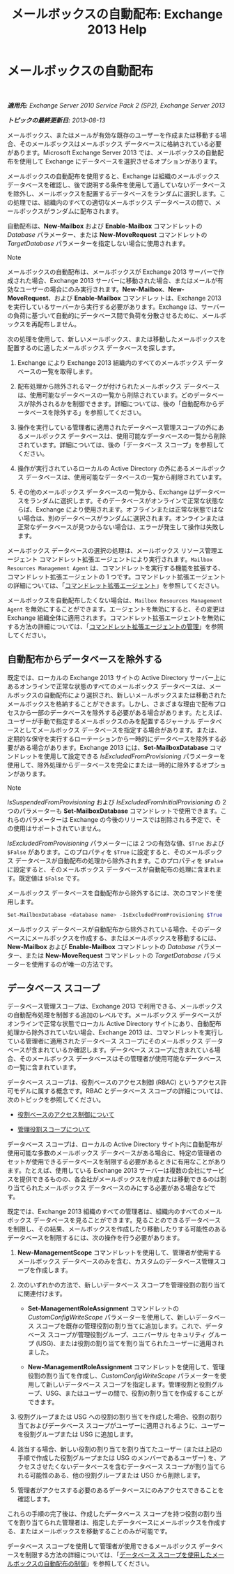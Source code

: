 ﻿---
title: 'メールボックスの自動配布: Exchange 2013 Help'
TOCTitle: メールボックスの自動配布
ms:assetid: f4db4636-948c-466b-839c-300c1a3a9544
ms:mtpsurl: https://technet.microsoft.com/ja-jp/library/Ff477621(v=EXCHG.150)
ms:contentKeyID: 59634983
ms.date: 04/24/2018
mtps_version: v=EXCHG.150
ms.translationtype: HT
---

# メールボックスの自動配布

 

_**適用先:** Exchange Server 2010 Service Pack 2 (SP2), Exchange Server 2013_

_**トピックの最終更新日:** 2013-08-13_

メールボックス、またはメールが有効な既存のユーザーを作成または移動する場合、そのメールボックスはメールボックス データベースに格納されている必要があります。Microsoft Exchange Server 2013 では、メールボックスの自動配布を使用して Exchange にデータベースを選択させるオプションがあります。

メールボックスの自動配布を使用すると、Exchange は組織のメールボックス データベースを確認し、後で説明する条件を使用して適していないデータベースを除外し、メールボックスを配置するデータベースをランダムに選択します。この処理では、組織内のすべての適切なメールボックス データベースの間で、メールボックスがランダムに配布されます。

自動配布は、**New-Mailbox** および **Enable-Mailbox** コマンドレットの *Database* パラメーター、または **New-MoveRequest** コマンドレットの *TargetDatabase* パラメーターを指定しない場合に使用されます。


> [!NOTE]
> メールボックスの自動配布は、メールボックスが Exchange 2013 サーバーで作成された場合、Exchange 2013 サーバーに移動された場合、またはメールが有効なユーザーの場合にのみ実行されます。<STRONG>New-Mailbox</STRONG>、<STRONG>New-MoveRequest</STRONG>、および <STRONG>Enable-Mailbox</STRONG> コマンドレットは、Exchange 2013 を実行しているサーバーから実行する必要があります。Exchange は、サーバーの負荷に基づいて自動的にデータベース間で負荷を分散させるために、メールボックスを再配布しません。



次の処理を使用して、新しいメールボックス、または移動したメールボックスを配置するのに適したメールボックス データベースを探します。

1.  Exchange により Exchange 2013 組織内のすべてのメールボックス データベースの一覧を取得します。

2.  配布処理から除外されるマークが付けられたメールボックス データベースは、使用可能なデータベースの一覧から削除されています。どのデータベースが除外されるかを制御できます。詳細については、後の「自動配布からデータベースを除外する」を参照してください。

3.  操作を実行している管理者に適用されたデータベース管理スコープの外にあるメールボックス データベースは、使用可能なデータベースの一覧から削除されています。詳細については、後の「データベース スコープ」を参照してください。

4.  操作が実行されているローカルの Active Directory の外にあるメールボックス データベースは、使用可能なデータベースの一覧から削除されています。

5.  その他のメールボックス データベースの一覧から、Exchange はデータベースをランダムに選択します。そのデータベースがオンラインで正常な状態ならば、Exchange により使用されます。オフラインまたは正常な状態ではない場合は、別のデータベースがランダムに選択されます。オンラインまたは正常なデータベースが見つからない場合は、エラーが発生して操作は失敗します。

メールボックス データベースの選択の処理は、メールボックス リソース管理エージェント コマンドレット拡張エージェントにより実行されます。`Mailbox Resources Management Agent` は、コマンドレットを実行する機能を拡張する、コマンドレット拡張エージェントの 1 つです。コマンドレット拡張エージェントの詳細については、「[コマンドレット拡張エージェント](cmdlet-extension-agents-exchange-2013-help.md)」を参照してください。

メールボックスを自動配布したくない場合は、`Mailbox Resources Management Agent` を無効にすることができます。エージェントを無効にすると、その変更は Exchange 組織全体に適用されます。コマンドレット拡張エージェントを無効にする方法の詳細については、「[コマンドレット拡張エージェントの管理](manage-cmdlet-extension-agents-exchange-2013-help.md)」を参照してください。

## 自動配布からデータベースを除外する

既定では、ローカルの Exchange 2013 サイトの Active Directory サーバー上にあるオンラインで正常な状態のすべてのメールボックス データベースは、メールボックスの自動配布により選択され、新しいメールボックスまたは移動されたメールボックスを格納することができます。しかし、さまざまな理由で配布プロセスから一部のデータベースを除外する必要がある場合があります。たとえば、ユーザーが手動で指定するメールボックスのみを配置するジャーナル データベースとしてメールボックス データベースを指定する場合があります。または、定期的な保守を実行するローテーションから一時的にデータベースを除外する必要がある場合があります。Exchange 2013 には、**Set-MailboxDatabase** コマンドレットを使用して設定できる *IsExcludedFromProvisioning* パラメーターを使用して、除外処理からデータベースを完全にまたは一時的に除外するオプションがあります。


> [!NOTE]
> <EM>IsSuspendedFromProvisioning</EM> および <EM>IsExcludedFromInitialProvisioning</EM> の 2 つのパラメーターも <STRONG>Set-MailboxDatabase</STRONG> コマンドレットで使用できます。これらのパラメーターは Exchange の今後のリリースでは削除される予定で、その使用はサポートされていません。



*IsExcludedFromProvisioning* パラメーターには 2 つの有効な値、`$True` および `$False` があります。このプロパティを `$True` に設定すると、そのメールボックス データベースが自動配布の処理から除外されます。このプロパティを `$False` に設定すると、そのメールボックス データベースが自動配布の処理に含まれます。既定値は `$False` です。

メールボックス データベースを自動配布から除外するには、次のコマンドを使用します。

```powershell
Set-MailboxDatabase <database name> -IsExcludedFromProvisioning $True
```

メールボックス データベースが自動配布から除外されている場合、そのデータベースにメールボックスを作成する、またはメールボックスを移動するには、**New-Mailbox** および **Enable-Mailbox** コマンドレットの *Database* パラメーター、または **New-MoveRequest** コマンドレットの *TargetDatabase* パラメーターを使用するのが唯一の方法です。

## データベース スコープ

データベース管理スコープは、Exchange 2013 で利用できる、メールボックスの自動配布処理を制御する追加のレベルです。メールボックス データベースがオンラインで正常な状態でローカル Active Directory サイトにあり、自動配布処理から除外されていない場合、Exchange 2013 は、コマンドレットを実行している管理者に適用されたデータベース スコープにそのメールボックス データベースが含まれているか確認します。データベース スコープに含まれている場合、そのメールボックス データベースはその管理者が使用可能なデータベースの一覧に含まれています。

データベース スコープは、役割ベースのアクセス制御 (RBAC) というアクセス許可モデルに属する概念です。RBAC とデータベース スコープの詳細については、次のトピックを参照してください。

  - [役割ベースのアクセス制御について](understanding-role-based-access-control-exchange-2013-help.md)

  - [管理役割スコープについて](understanding-management-role-scopes-exchange-2013-help.md)

データベース スコープは、ローカルの Active Directory サイト内に自動配布が使用可能な多数のメールボックス データベースがある場合に、特定の管理者のセットが使用できるデータベースを制限する必要があるときに有用なことがあります。たとえば、使用している Exchange 2013 サーバーは複数の会社にサービスを提供できるものの、各会社がメールボックスを作成または移動できるのは割り当てられたメールボックス データベースのみにする必要がある場合などです。

既定では、Exchange 2013 組織のすべての管理者は、組織内のすべてのメールボックス データベースを見ることができます。見ることのできるデータベースを制限し、その結果、メールボックスを作成したり移動したりする可能性のあるデータベースを制限するには、次の操作を行う必要があります。

1.  **New-ManagementScope** コマンドレットを使用して、管理者が使用するメールボックス データベースのみを含む、カスタムのデータベース管理スコープを作成します。

2.  次のいずれかの方法で、新しいデータベース スコープを管理役割の割り当てに関連付けます。
    
      - **Set-ManagementRoleAssignment** コマンドレットの *CustomConfigWriteScope* パラメーターを使用して、新しいデータベース スコープを既存の管理役割の割り当てに追加します。これで、データベース スコープが管理役割グループ、ユニバーサル セキュリティ グループ (USG)、または役割の割り当てを割り当てられたユーザーに適用されました。
    
      - **New-ManagementRoleAssignment** コマンドレットを使用して、管理役割の割り当てを作成し、*CustomConfigWriteScope* パラメーターを使用して新しいデータベース スコープを指定します。管理役割と役割グループ、USG、またはユーザーの間で、役割の割り当てを作成することができます。

3.  役割グループまたは USG への役割の割り当てを作成した場合、役割の割り当ておよびデータベース スコープがユーザーに適用されるように、ユーザーを役割グループまたは USG に追加します。

4.  該当する場合、新しい役割の割り当てを割り当てたユーザー (または上記の手順で作成した役割グループまたは USG のメンバーであるユーザー) を、アクセスさせたくないデータベースを含むデータベース スコープが割り当てられる可能性のある、他の役割グループまたは USG から削除します。

5.  管理者がアクセスする必要のあるデータベースにのみアクセスできることを確認します。

これらの手順の完了後は、作成したデータベース スコープを持つ役割の割り当てを割り当てられた管理者は、指定したデータベースにメールボックスを作成する、またはメールボックスを移動することのみが可能です。

データベース スコープを使用して管理者が使用できるメールボックス データベースを制限する方法の詳細については、「[データベース スコープを使用したメールボックスの自動配布の制御](control-automatic-mailbox-distribution-using-database-scopes-exchange-2013-help.md)」を参照してください。

